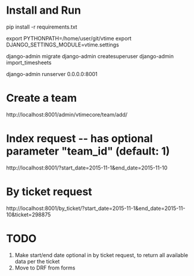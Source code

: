 # Install and Run
pip install -r requirements.txt

export PYTHONPATH=/home/user/git/vtime
export DJANGO_SETTINGS_MODULE=vtime.settings

django-admin migrate
django-admin createsuperuser
django-admin import_timesheets

django-admin runserver 0.0.0.0:8001

# Create a team
http://localhost:8001/admin/vtimecore/team/add/

# Index request -- has optional parameter "team_id" (default: 1)
http://localhost:8001/?start_date=2015-11-1&end_date=2015-11-10

# By ticket request
http://localhost:8001/by_ticket/?start_date=2015-11-1&end_date=2015-11-10&ticket=298875


# TODO
1. Make start/end date optional in by ticket request, to return all available
   data per the ticket
2. Move to DRF from forms
